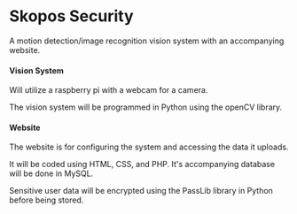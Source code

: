 # Skopos Security
A motion detection/image recognition vision system with an accompanying website.

#### Vision System
Will utilize a raspberry pi with a webcam for a camera.

The vision system will be programmed in Python using the openCV library.

#### Website
The website is for configuring the system and accessing the data it uploads.

It will be coded using HTML, CSS, and PHP. It's accompanying database will be done in MySQL.

Sensitive user data will be encrypted using the PassLib library in Python before being stored.
